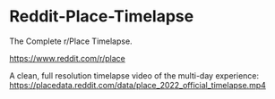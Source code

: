# Reddit-Place-Timelapse
The Complete r/Place Timelapse.

https://www.reddit.com/r/place

A clean, full resolution timelapse video of the multi-day experience: https://placedata.reddit.com/data/place_2022_official_timelapse.mp4
